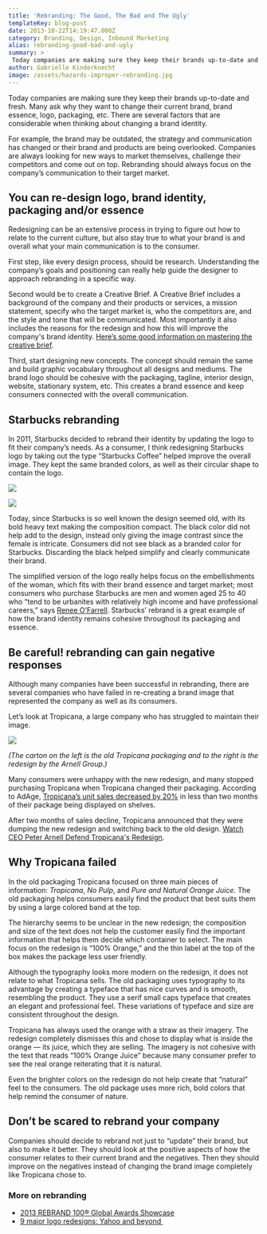 ```yaml
---
title: 'Rebranding: The Good, The Bad and The Ugly'
templateKey: blog-post
date: 2013-10-22T14:19:47.000Z
category: Branding, Design, Inbound Marketing
alias: rebranding-good-bad-and-ugly
summary: > 
 Today companies are making sure they keep their brands up-to-date and fresh. Many ask why they want to change their current brand, brand essence, logo, packaging, etc. There are several factors that are considerable when thinking about changing a brand identity.
author: Gabrielle Kinderknecht
image: /assets/hazards-improper-rebranding.jpg
---
```


Today companies are making sure they keep their brands up-to-date and fresh. Many ask why they want to change their current brand, brand essence, logo, packaging, etc. There are several factors that are considerable when thinking about changing a brand identity.

For example, the brand may be outdated, the strategy and communication has changed or their brand and products are being overlooked. Companies are always looking for new ways to market themselves, challenge their competitors and come out on top. Rebranding should always focus on the company’s communication to their target market.

You can re-design logo, brand identity, packaging and/or essence
----------------------------------------------------------------

Redesigning can be an extensive process in trying to figure out how to relate to the current culture, but also stay true to what your brand is and overall what your main communication is to the consumer.

First step, like every design process, should be research. Understanding the company’s goals and positioning can really help guide the designer to approach rebranding in a specific way.

Second would be to create a Creative Brief. A Creative Brief includes a background of the company and their products or services, a mission statement, specify who the target market is, who the competitors are, and the style and tone that will be communicated. Most importantly it also includes the reasons for the redesign and how this will improve the company's brand identity. [Here’s some good information on mastering the creative brief](http://www.aiga.org/mastering-the-creative-brief/).

Third, start designing new concepts. The concept should remain the same and build graphic vocabulary throughout all designs and mediums. The brand logo should be cohesive with the packaging, tagline, interior design, website, stationary system, etc. This creates a brand essence and keep consumers connected with the overall communication.

Starbucks rebranding
--------------------

In 2011, Starbucks decided to rebrand their identity by updating the logo to fit their company’s needs. As a consumer, I think redesigning Starbucks logo by taking out the type “Starbucks Coffee” helped improve the overall image. They kept the same branded colors, as well as their circular shape to contain the logo.

![](/sites/default/files/starbucks-logos-over-time.png)

![](/sites/default/files/starbucks-rebrand.png)

Today, since Starbucks is so well known the design seemed old, with its bold heavy text making the composition compact. The black color did not help add to the design, instead only giving the image contrast since the female is intricate. Consumers did not see black as a branded color for Starbucks. Discarding the black helped simplify and clearly communicate their brand.

The simplified version of the logo really helps focus on the embellishments of the woman, which fits with their brand essence and target market; most consumers who purchase Starbucks are men and women aged 25 to 40 who “tend to be urbanites with relatively high income and have professional careers,” says [Renee O’Farrell](http://smallbusiness.chron.com/starbucks-target-audience-10553.html). Starbucks’ rebrand is a great example of how the brand identity remains cohesive throughout its packaging and essence.

Be careful! rebranding can gain negative responses
--------------------------------------------------

Although many companies have been successful in rebranding, there are several companies who have failed in re-creating a brand image that represented the company as well as its consumers.

Let’s look at Tropicana, a large company who has struggled to maintain their image.

![](/sites/default/files/tropicana-rebrand-failure.png)

_(The carton on the left is the old Tropicana packaging and to the right is the redesign by the Arnell Group.)_

Many consumers were unhappy with the new redesign, and many stopped purchasing Tropicana when Tropicana changed their packaging. According to AdAge, [Tropicana’s unit sales decreased by 20%](http://adage.com/article/news/tropicana-line-s-sales-plunge-20-post-rebranding/135735/) in less than two months of their package being displayed on shelves.

After two months of sales decline, Tropicana announced that they were dumping the new redesign and switching back to the old design. [Watch CEO Peter Arnell Defend Tropicana's Redesign](http://adage.com/article/video/peter-arnell-explains-failed-tropicana-package-design/134889/).

Why Tropicana failed
--------------------

In the old packaging Tropicana focused on three main pieces of information: _Tropicana_, _No Pulp_, and _Pure and Natural Orange Juice_. The old packaging helps consumers easily find the product that best suits them by using a large colored band at the top.

The hierarchy seems to be unclear in the new redesign; the composition and size of the text does not help the customer easily find the important information that helps them decide which container to select. The main focus on the redesign is “100% Orange,” and the thin label at the top of the box makes the package less user friendly.

Although the typography looks more modern on the redesign, it does not relate to what Tropicana sells. The old packaging uses typography to its advantage by creating a typeface that has nice curves and is smooth, resembling the product. They use a serif small caps typeface that creates an elegant and professional feel. These variations of typeface and size are consistent throughout the design.

Tropicana has always used the orange with a straw as their imagery. The redesign completely dismisses this and chose to display what is inside the orange — its juice, which they are selling. The imagery is not cohesive with the text that reads “100% Orange Juice” because many consumer prefer to see the real orange reiterating that it is natural.

Even the brighter colors on the redesign do not help create that “natural” feel to the consumers. The old package uses more rich, bold colors that help remind the consumer of nature.

Don’t be scared to rebrand your company
---------------------------------------

Companies should decide to rebrand not just to “update” their brand, but also to make it better. They should look at the positive aspects of how the consumer relates to their current brand and the negatives. Then they should improve on the negatives instead of changing the brand image completely like Tropicana chose to.

### More on rebranding

*   [2013 REBRAND 100® Global Awards Showcase](http://www.rebrand.com/2013-showcase)
*   [9 major logo redesigns: Yahoo and beyond ](http://thenextweb.com/dd/2013/09/05/9-major-logo-redesigns/)